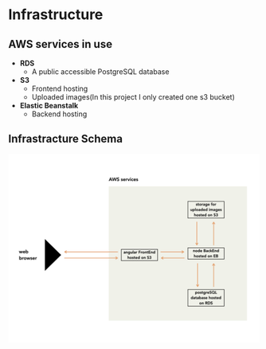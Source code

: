 # Infrastructure

## AWS services in use

- **RDS**
  - A public accessible PostgreSQL database
- **S3**
  - Frontend hosting
  - Uploaded images(In this project I only created one s3 bucket)
- **Elastic Beanstalk**
  - Backend hosting

## Infrastracture Schema

![](./images/infrastructure.jpeg)
